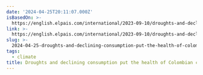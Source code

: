 ```yaml
---
date: '2024-04-25T20:11:07.000Z'
isBasedOn: >-
  https://english.elpais.com/international/2023-09-10/droughts-and-declining-consumption-put-the-health-of-colombian-coffee-to-the-test.html
link: >-
  https://english.elpais.com/international/2023-09-10/droughts-and-declining-consumption-put-the-health-of-colombian-coffee-to-the-test.html
slug: >-
  2024-04-25-droughts-and-declining-consumption-put-the-health-of-colombian-coffee-to-th
tags:
  - climate
title: Droughts and declining consumption put the health of Colombian coffee to th
---
```


